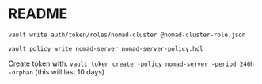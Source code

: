 # README

```console
vault write auth/token/roles/nomad-cluster @nomad-cluster-role.json

vault policy write nomad-server nomad-server-policy.hcl
```


Create token with: `vault token create -policy nomad-server -period 240h -orphan` (this will last 10 days)
